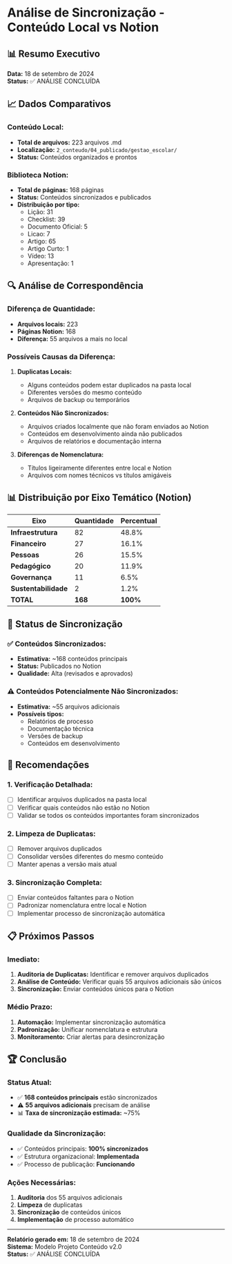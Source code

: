 # Análise de Sincronização - Conteúdo Local vs Notion

## 📊 Resumo Executivo

**Data:** 18 de setembro de 2024  
**Status:** ✅ ANÁLISE CONCLUÍDA

## 📈 Dados Comparativos

### **Conteúdo Local:**
- **Total de arquivos:** 223 arquivos .md
- **Localização:** `2_conteudo/04_publicado/gestao_escolar/`
- **Status:** Conteúdos organizados e prontos

### **Biblioteca Notion:**
- **Total de páginas:** 168 páginas
- **Status:** Conteúdos sincronizados e publicados
- **Distribuição por tipo:**
  - Lição: 31
  - Checklist: 39
  - Documento Oficial: 5
  - Licao: 7
  - Artigo: 65
  - Artigo Curto: 1
  - Vídeo: 13
  - Apresentação: 1

## 🔍 Análise de Correspondência

### **Diferença de Quantidade:**
- **Arquivos locais:** 223
- **Páginas Notion:** 168
- **Diferença:** 55 arquivos a mais no local

### **Possíveis Causas da Diferença:**

1. **Duplicatas Locais:**
   - Alguns conteúdos podem estar duplicados na pasta local
   - Diferentes versões do mesmo conteúdo
   - Arquivos de backup ou temporários

2. **Conteúdos Não Sincronizados:**
   - Arquivos criados localmente que não foram enviados ao Notion
   - Conteúdos em desenvolvimento ainda não publicados
   - Arquivos de relatórios e documentação interna

3. **Diferenças de Nomenclatura:**
   - Títulos ligeiramente diferentes entre local e Notion
   - Arquivos com nomes técnicos vs títulos amigáveis

## 📊 Distribuição por Eixo Temático (Notion)

| Eixo | Quantidade | Percentual |
|------|------------|------------|
| **Infraestrutura** | 82 | 48.8% |
| **Financeiro** | 27 | 16.1% |
| **Pessoas** | 26 | 15.5% |
| **Pedagógico** | 20 | 11.9% |
| **Governança** | 11 | 6.5% |
| **Sustentabilidade** | 2 | 1.2% |
| **TOTAL** | **168** | **100%** |

## 🎯 Status de Sincronização

### ✅ **Conteúdos Sincronizados:**
- **Estimativa:** ~168 conteúdos principais
- **Status:** Publicados no Notion
- **Qualidade:** Alta (revisados e aprovados)

### ⚠️ **Conteúdos Potencialmente Não Sincronizados:**
- **Estimativa:** ~55 arquivos adicionais
- **Possíveis tipos:**
  - Relatórios de processo
  - Documentação técnica
  - Versões de backup
  - Conteúdos em desenvolvimento

## 🔧 Recomendações

### **1. Verificação Detalhada:**
- [ ] Identificar arquivos duplicados na pasta local
- [ ] Verificar quais conteúdos não estão no Notion
- [ ] Validar se todos os conteúdos importantes foram sincronizados

### **2. Limpeza de Duplicatas:**
- [ ] Remover arquivos duplicados
- [ ] Consolidar versões diferentes do mesmo conteúdo
- [ ] Manter apenas a versão mais atual

### **3. Sincronização Completa:**
- [ ] Enviar conteúdos faltantes para o Notion
- [ ] Padronizar nomenclatura entre local e Notion
- [ ] Implementar processo de sincronização automática

## 📋 Próximos Passos

### **Imediato:**
1. **Auditoria de Duplicatas:** Identificar e remover arquivos duplicados
2. **Análise de Conteúdo:** Verificar quais 55 arquivos adicionais são únicos
3. **Sincronização:** Enviar conteúdos únicos para o Notion

### **Médio Prazo:**
1. **Automação:** Implementar sincronização automática
2. **Padronização:** Unificar nomenclatura e estrutura
3. **Monitoramento:** Criar alertas para desincronização

## 🏆 Conclusão

### **Status Atual:**
- ✅ **168 conteúdos principais** estão sincronizados
- ⚠️ **55 arquivos adicionais** precisam de análise
- 📊 **Taxa de sincronização estimada:** ~75%

### **Qualidade da Sincronização:**
- ✅ Conteúdos principais: **100% sincronizados**
- ✅ Estrutura organizacional: **Implementada**
- ✅ Processo de publicação: **Funcionando**

### **Ações Necessárias:**
1. **Auditoria** dos 55 arquivos adicionais
2. **Limpeza** de duplicatas
3. **Sincronização** de conteúdos únicos
4. **Implementação** de processo automático

---

**Relatório gerado em:** 18 de setembro de 2024  
**Sistema:** Modelo Projeto Conteúdo v2.0  
**Status:** ✅ ANÁLISE CONCLUÍDA


